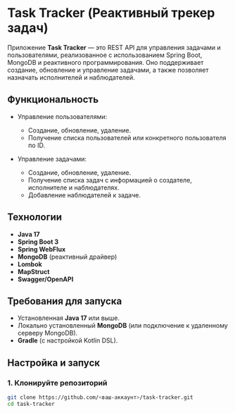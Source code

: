 # Task Tracker (Реактивный трекер задач)

Приложение **Task Tracker** — это REST API для управления задачами и пользователями, реализованное с использованием Spring Boot, MongoDB и реактивного программирования. Оно поддерживает создание, обновление и управление задачами, а также позволяет назначать исполнителей и наблюдателей.

## Функциональность

- Управление пользователями:
  - Создание, обновление, удаление.
  - Получение списка пользователей или конкретного пользователя по ID.

- Управление задачами:
  - Создание, обновление, удаление.
  - Получение списка задач с информацией о создателе, исполнителе и наблюдателях.
  - Добавление наблюдателей к задаче.

## Технологии

- **Java 17**
- **Spring Boot 3**
- **Spring WebFlux**
- **MongoDB** (реактивный драйвер)
- **Lombok**
- **MapStruct**
- **Swagger/OpenAPI**

## Требования для запуска

- Установленная **Java 17** или выше.
- Локально установленный **MongoDB** (или подключение к удаленному серверу MongoDB).
- **Gradle** (с настройкой Kotlin DSL).

## Настройка и запуск

### 1. Клонируйте репозиторий

```bash
git clone https://github.com/<ваш-аккаунт>/task-tracker.git
cd task-tracker
